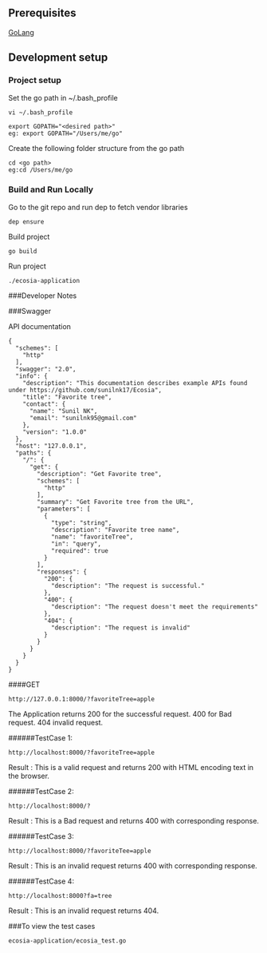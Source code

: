 ## Prerequisites
[GoLang](https://golang.org/dl/) <br>

## Development setup
### Project setup
Set the go path in ~/.bash_profile
```
vi ~/.bash_profile
```

```
export GOPATH="<desired path>"
eg: export GOPATH="/Users/me/go"
```
Create the following folder structure from the go path
```
cd <go path>
eg:cd /Users/me/go
```

### Build and Run Locally
Go to the git repo and run dep to fetch vendor libraries
```
dep ensure
```
Build project
```
go build
```
Run project
```
./ecosia-application
```


###Developer Notes


###Swagger

API documentation

```$xslt
{
  "schemes": [
    "http"
  ],
  "swagger": "2.0",
  "info": {
    "description": "This documentation describes example APIs found under https://github.com/sunilnk17/Ecosia",
    "title": "Favorite tree",
    "contact": {
      "name": "Sunil NK",
      "email": "sunilnk95@gmail.com"
    },
    "version": "1.0.0"
  },
  "host": "127.0.0.1",
  "paths": {
    "/": {
      "get": {
        "description": "Get Favorite tree",
        "schemes": [
          "http"
        ],
        "summary": "Get Favorite tree from the URL",
        "parameters": [
          {
            "type": "string",
            "description": "Favorite tree name",
            "name": "favoriteTree",
            "in": "query",
            "required": true
          }
        ],
        "responses": {
          "200": {
            "description": "The request is successful."
          },
          "400": {
            "description": "The request doesn't meet the requirements"
          },
          "404": {
            "description": "The request is invalid"
          }
        }
      }
    }
  }
}
```

####GET
```$xslt
http://127.0.0.1:8000/?favoriteTree=apple
```

The Application returns 200 for the successful request. 400 for Bad request. 404 invalid request.

######TestCase 1: 

```$xslt
http://localhost:8000/?favoriteTree=apple
```

Result : This is a valid request and returns 200 with HTML encoding text in the browser.

######TestCase 2: 

```$xslt
http://localhost:8000/?
```

Result : This is a Bad request and returns 400 with corresponding response.

######TestCase 3: 

```$xslt
http://localhost:8000/?favoriteTee=apple
```

Result : This is an invalid request returns 400 with corresponding response.

######TestCase 4: 

```$xslt
http://localhost:8000?fa=tree
```

Result : This is an invalid request returns 404.


###To view the test cases

```$xslt
ecosia-application/ecosia_test.go
```




